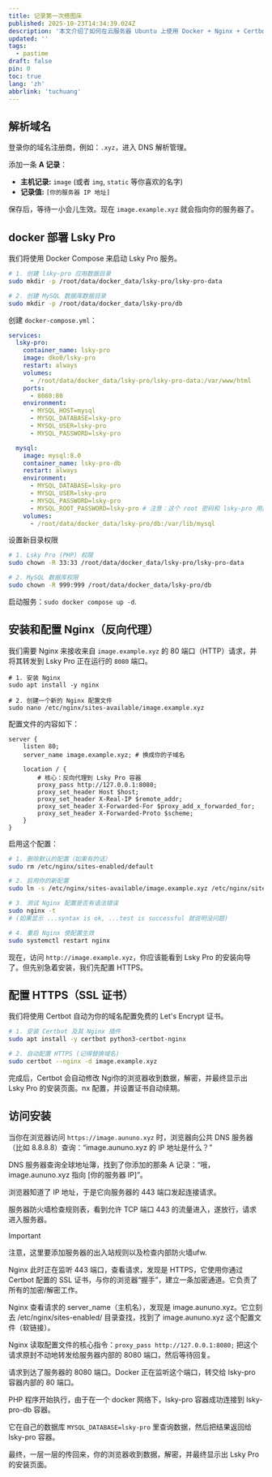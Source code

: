 ```yaml
---
title: 记录第一次搭图床
published: 2025-10-23T14:34:39.024Z
description: '本文介绍了如何在云服务器 Ubuntu 上使用 Docker + Nginx + Certbot 部署 Lsky Pro 图床。'
updated: ''
tags:
  - pastime
draft: false
pin: 0
toc: true
lang: 'zh'
abbrlink: 'tuchuang'
---
```


## 解析域名

登录你的域名注册商，例如：`.xyz`，进入 DNS 解析管理。

添加一条 **A 记录**：

- **主机记录:** `image` (或者 `img`, `static` 等你喜欢的名字)
- **记录值:** `[你的服务器 IP 地址]`

保存后，等待一小会儿生效。现在 `image.example.xyz` 就会指向你的服务器了。

## docker 部署 Lsky Pro

我们将使用 Docker Compose 来启动 Lsky Pro 服务。

```bash
# 1. 创建 lsky-pro 应用数据目录
sudo mkdir -p /root/data/docker_data/lsky-pro/lsky-pro-data

# 2. 创建 MySQL 数据库数据目录
sudo mkdir -p /root/data/docker_data/lsky-pro/db
```

创建 `docker-compose.yml`：

```yaml
services:
  lsky-pro:
    container_name: lsky-pro
    image: dko0/lsky-pro
    restart: always
    volumes:
      - /root/data/docker_data/lsky-pro/lsky-pro-data:/var/www/html
    ports:
      - 8080:80
    environment:
      - MYSQL_HOST=mysql
      - MYSQL_DATABASE=lsky-pro
      - MYSQL_USER=lsky-pro
      - MYSQL_PASSWORD=lsky-pro

  mysql:
    image: mysql:8.0
    container_name: lsky-pro-db
    restart: always
    environment:
      - MYSQL_DATABASE=lsky-pro
      - MYSQL_USER=lsky-pro
      - MYSQL_PASSWORD=lsky-pro
      - MYSQL_ROOT_PASSWORD=lsky-pro # 注意：这个 root 密码和 lsky-pro 用户密码相同
    volumes:
      - /root/data/docker_data/lsky-pro/db:/var/lib/mysql
```

设置新目录权限

```bash
# 1. Lsky Pro (PHP) 权限
sudo chown -R 33:33 /root/data/docker_data/lsky-pro/lsky-pro-data

# 2. MySQL 数据库权限
sudo chown -R 999:999 /root/data/docker_data/lsky-pro/db
```

启动服务：`sudo docker compose up -d`.

## 安装和配置 Nginx（反向代理）

我们需要 Nginx 来接收来自 `image.example.xyz` 的 80 端口（HTTP）请求，并将其转发到 Lsky Pro 正在运行的 `8080` 端口。

```bas
# 1. 安装 Nginx
sudo apt install -y nginx

# 2. 创建一个新的 Nginx 配置文件
sudo nano /etc/nginx/sites-available/image.example.xyz
```

配置文件的内容如下：

```nginx
server {
    listen 80;
    server_name image.example.xyz; # 换成你的子域名

    location / {
        # 核心：反向代理到 Lsky Pro 容器
        proxy_pass http://127.0.0.1:8080;
        proxy_set_header Host $host;
        proxy_set_header X-Real-IP $remote_addr;
        proxy_set_header X-Forwarded-For $proxy_add_x_forwarded_for;
        proxy_set_header X-Forwarded-Proto $scheme;
    }
}
```

启用这个配置：

```bash
# 1. 删除默认的配置（如果有的话）
sudo rm /etc/nginx/sites-enabled/default

# 2. 启用你的新配置
sudo ln -s /etc/nginx/sites-available/image.example.xyz /etc/nginx/sites-enabled/

# 3. 测试 Nginx 配置是否有语法错误
sudo nginx -t
# (如果显示 ...syntax is ok, ...test is successful 就说明没问题)

# 4. 重启 Nginx 使配置生效
sudo systemctl restart nginx
```

现在，访问 `http://image.example.xyz`，你应该能看到 Lsky Pro 的安装向导了。但先别急着安装，我们先配置 HTTPS。

## 配置 HTTPS（SSL 证书）

我们将使用 Certbot 自动为你的域名配置免费的 Let's Encrypt 证书。

```bash
# 1. 安装 Certbot 及其 Nginx 插件
sudo apt install -y certbot python3-certbot-nginx

# 2. 自动配置 HTTPS (记得替换域名)
sudo certbot --nginx -d image.example.xyz
```

完成后，Certbot 会自动修改 Ngi你的浏览器收到数据，解密，并最终显示出 Lsky Pro 的安装页面。nx 配置，并设置证书自动续期。

## 访问安装

当你在浏览器访问 `https://image.aununo.xyz` 时，浏览器向公共 DNS 服务器（比如 8.8.8.8）查询：“image.aununo.xyz 的 IP 地址是什么？”

DNS 服务器查询全球地址簿，找到了你添加的那条 A 记录：“哦，image.aununo.xyz 指向 [你的服务器 IP]”。

浏览器知道了 IP 地址，于是它向服务器的 443 端口发起连接请求。

服务器防火墙检查规则表，看到允许 TCP 端口 443 的流量进入，遂放行，请求进入服务器。

> [!IMPORTANT]
> 注意，这里要添加服务器的出入站规则以及检查内部防火墙ufw.

Nginx 此时正在监听 443 端口，查看请求，发现是 HTTPS，它使用你通过 Certbot 配置的 SSL 证书，与你的浏览器“握手”，建立一条加密通道。它负责了所有的加密/解密工作。

Nginx 查看请求的 server_name（主机名），发现是 image.aununo.xyz。它立刻去 /etc/nginx/sites-enabled/ 目录查找，找到了 image.aununo.xyz 这个配置文件（软链接）。

Nginx 读取配置文件的核心指令：`proxy_pass http://127.0.0.1:8080;` 把这个请求原封不动地转发给服务器内部的 8080 端口，然后等待回复。

请求到达了服务器的 8080 端口。Docker 正在监听这个端口，转交给 lsky-pro 容器内部的 80 端口。

PHP 程序开始执行，由于在一个 docker 网络下，lsky-pro 容器成功连接到 lsky-pro-db 容器。

它在自己的数据库 `MYSQL_DATABASE=lsky-pro` 里查询数据，然后把结果返回给 lsky-pro 容器。

最终，一层一层的传回来，你的浏览器收到数据，解密，并最终显示出 Lsky Pro 的安装页面。
